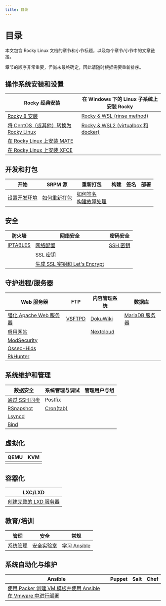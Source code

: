 ```yaml
---
title: 目录
---
```


# 目录

本文包含 Rocky Linux 文档的章节和小节标题，以及每个章节/小节中的文章链接。

章节的顺序非常重要，但尚未最终确定，因此请随时根据需要重新排序。

## 操作系统安装和设置
| Rocky 经典安装 | 在 Windows 下的 Linux 子系统上安装 Rocky |
| --- |  --- |
| [Rocky 8 安装](guides/installation.md) | [Rocky & WSL (rinse method)](guides/interoperability/rocky_to_wsl_howto.md) |
| [将 CentOS（或其他）转换为 Rocky Linux](guides/migrate2rocky.md) | [Rocky & WSL2 (virtualbox 和 docker)](guides/interoperability/import_rocky_to_wsl_howto.md) |
| [在 Rocky Linux 上安装 MATE](guides/desktop/mate_installation.md) |  |
| [在 Rocky Linux 上安装 XFCE](guides/desktop/xfce_installation.md) |  |

## 开发和打包

开始 | SRPM 源 | 重新打包 | 构建 | 签名 | 部署
--- | --- | --- | --- | --- | ---
[设置开发环境](guides/package_management/package_dev_start.md) | [如何重新打包](guides/package_management/package_debranding.md) | [如何签名](guides/package_management/package_signing.md) <br /> [构建故障处理](guides/package_management/package_build_troubleshooting.md)


## 安全

| 防火墙 | 网络安全 | 密码安全 |
| --- | --- | --- |
|[IPTABLES](guides/security/enabling_iptables_firewall.md) | [网络配置](guides/network/basic_network_configuration.md) | [SSH 密钥](guides/security/ssh_public_private_keys.md) |
| | [SSL 密钥](guides/security/ssl_keys_https.md) |
| | [生成 SSL 密钥和 Let's Encrypt](guides/security/generating_ssl_keys_lets_encrypt.md) |


## 守护进程/服务器

| Web 服务器 | FTP | 内容管理系统 | 数据库 |
| --- | --- | --- | --- |
|[强化 Apache Web 服务器](guides/web/apache_hardened_webserver/index.md) | [VSFTPD](guides/file_sharing/secure_ftp_server_vsftpd.md) | [DokuWiki](guides/cms/dokuwiki_server.md) | [MariaDB 服务器](guides/database/database_mariadb-server.md) |
|[启用网站](guides/web/apache-sites-enabled.md) | | [Nextcloud](guides/cms/cloud_server_using_nextcloud.md) |  |
|[ModSecurity](guides/web/apache_hardened_webserver/modsecurity.md) | | |
|[Ossec-Hids](guides/web/apache_hardened_webserver/ossec-hids.md) | | |
|[RkHunter](guides/web/apache_hardened_webserver/rkhunter.md) | |  |

## 系统维护和管理

| 数据安全 | 系统管理与调试 | 管理用户与组 |
| --- | --- | ---
| [通过 SSH 同步](guides/backup/rsync_ssh.md) | [Postfix](guides/email/postfix_reporting.md) |  |
| [RSnapshot](guides/backup/rsnapshot_backup.md) | [Cron(tab)](guides/automation/cron_jobs_howto.md) |  |
| [Lsyncd](guides/backup/mirroring_lsyncd.md) | |
| [Bind](guides/dns/private_dns_server_using_bind.md) |  |

## 虚拟化

| QEMU | KVM |
| --- | --- |
| | |

## 容器化

| LXC/LXD |
| --- |
| [创建完整的 LXD 服务器](guides/containers/lxd_server.md) |

## 教育/培训

| 管理 | 安全 | 常规 |
|----------------|----------|---------|
| [系统管理](books/admin_guide/00-toc.md) | [安全实验室](labs/security/index.md) | [学习 Ansible](books/learning_ansible/00-toc.md)

## 系统自动化与维护

| Ansible           | Puppet | Salt | Chef |
|-------------------|--------|------|------|
| [使用 Packer 创建 VM 模板并使用 Ansible 在 Vmware 中进行部署](guides/automation/templates-automation-packer-vsphere.md) |  |   |   |
